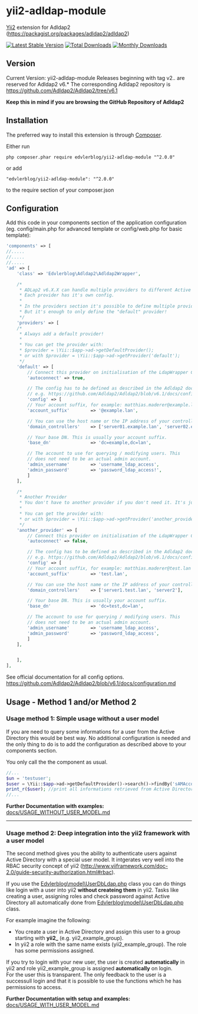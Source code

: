 # yii2-adldap-module

[Yii2](http://www.yiiframework.com) extension for Adldap2 (https://packagist.org/packages/adldap2/adldap2)

[![Latest Stable Version](https://poser.pugx.org/edvlerblog/yii2-adldap-module/v/stable)](https://packagist.org/packages/edvlerblog/yii2-adldap-module)
[![Total Downloads](https://poser.pugx.org/edvlerblog/yii2-adldap-module/downloads)](https://packagist.org/packages/edvlerblog/yii2-adldap-module)
[![Monthly Downloads](https://poser.pugx.org/edvlerblog/yii2-adldap-module/d/monthly)](https://packagist.org/packages/edvlerblog/yii2-adldap-module)

## Version

Current Version:
yii2-adldap-module Releases beginning with tag v2.*.* are reserved for Adldap2 v6.*
The corresponding Adldap2 repository is https://github.com/Adldap2/Adldap2/tree/v6.1

**Keep this in mind if you are browsing the GitHub Repository of Adldap2**


## Installation

The preferred way to install this extension is through [Composer](http://getcomposer.org/).

Either run
```
php composer.phar require edvlerblog/yii2-adldap-module "^2.0.0"
```
or add
```
"edvlerblog/yii2-adldap-module": "^2.0.0"
```
to the require section of your composer.json


## Configuration

Add this code in your components section of the application configuration (eg. config/main.php for advanced template or config/web.php for basic template):
```php
'components' => [
//.....
//.....
//.....
'ad' => [
    'class' => 'Edvlerblog\Adldap2\Adldap2Wrapper',

    /*
     * ADLap2 v6.X.X can handle multiple providers to different Active Directory sources.
     * Each provider has it's own config.
     * 
     * In the providers section it's possible to define multiple providers as listed as example below.
     * But it's enough to only define the "default" provider!
     */
    'providers' => [
	/*
	 * Always add a default provider!
	 * 
	 * You can get the provider with:
	 * $provider = \Yii::$app->ad->getDefaultProvider();
	 * or with $provider = \Yii::$app->ad->getProvider('default');
	 */
	'default' => [
	    // Connect this provider on initialisation of the LdapWrapper Class automatically
	    'autoconnect' => true,

	    // The config has to be defined as described in the Adldap2 documentation.
	    // e.g. https://github.com/Adldap2/Adldap2/blob/v6.1/docs/configuration.md
	    'config' => [
		// Your account suffix, for example: matthias.maderer@example.lan
		'account_suffix'        => '@example.lan',

		// You can use the host name or the IP address of your controllers.
		'domain_controllers'    => ['server01.example.lan', 'server02.example.lan'],

		// Your base DN. This is usually your account suffix.
		'base_dn'               => 'dc=example,dc=lan',

		// The account to use for querying / modifying users. This
		// does not need to be an actual admin account.
		'admin_username'        => 'username_ldap_access',
		'admin_password'        => 'password_ldap_access!',
	    ]
	],

	/*
	 * Another Provider
	 * You don't have to another provider if you don't need it. It's just an example.
	 * 
	 * You can get the provider with:
	 * or with $provider = \Yii::$app->ad->getProvider('another_provider');
	 */
	'another_provider' => [
	    // Connect this provider on initialisation of the LdapWrapper Class automatically
	    'autoconnect' => false,

	    // The config has to be defined as described in the Adldap2 documentation.
	    // e.g. https://github.com/Adldap2/Adldap2/blob/v6.1/docs/configuration.md                
	    'config' => [
		// Your account suffix, for example: matthias.maderer@test.lan
		'account_suffix'        => 'test.lan',

		// You can use the host name or the IP address of your controllers.
		'domain_controllers'    => ['server1.test.lan', 'server2'],

		// Your base DN. This is usually your account suffix.
		'base_dn'               => 'dc=test,dc=lan',

		// The account to use for querying / modifying users. This
		// does not need to be an actual admin account.
		'admin_username'        => 'username_ldap_access',
		'admin_password'        => 'password_ldap_access',
	    ]
	],


    ],
],
```	

See official documentation for all config options.  
https://github.com/Adldap2/Adldap2/blob/v6.1/docs/configuration.md

## Usage - Method 1 and/or Method 2

### Usage method 1: Simple usage without a user model
If you are need to query some informations for a user from the Active Directory this would be best way.
No additional configuration is needed and the only thing to do is to add the configuration as described above to your components section.

You only call the the component as usual.
```php
//...
$un = 'testuser';
$user = \Yii::$app->ad->getDefaultProvider()->search()->findBy('sAMAccountname', $un);
print_r($user); //print all informations retrieved from Active Directory
//...
```

**Further Documentation with examples:** [docs/USAGE_WITHOUT_USER_MODEL.md](docs/USAGE_WITHOUT_USER_MODEL.md)

---

### Usage method 2: Deep integration into the yii2 framework with a user model
The second method gives you the ability to authenticate users against Active Directory with a special user model. It intgerates very well into the RBAC security concept of yii2 (http://www.yiiframework.com/doc-2.0/guide-security-authorization.html#rbac).

If you use the [Edvlerblog\model\UserDbLdap.php](src/model/UserDbLdap.php) class you can do things like login with a user into yii2 **without createing them** in yii2. Tasks like creating a user, assigning roles and check password against Active Directory all automatically done from [Edvlerblog\model\UserDbLdap.php](src/model/UserDbLdap.php) class.  

For example imagine the following:  
- You create a user in Active Directory and assign this user to a group starting with **yii2_** (e.g. yii2_example_group).
- In yii2 a role with the same name exists (yii2_example_group). The role has some permissions assigned.

If you try to login with your new user, the user is created **automatically** in yii2 and role yii2_example_group is assigned **automatically** on login.  
For the user this is transparent. The only feedback to the user is a successull login and that it is possible to use the functions which he has permissions to access.

**Further Documentation with setup and examples:** [docs/USAGE_WITH_USER_MODEL.md](docs/USAGE_WITH_USER_MODEL.md)

